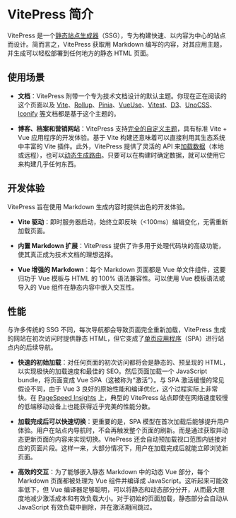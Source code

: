 # VitePress 简介

<ArticleMetadata/>

VitePress 是一个[静态站点生成器](https://en.wikipedia.org/wiki/Static_site_generator)（SSG），专为构建快速、以内容为中心的站点而设计。简而言之，VitePress 获取用 Markdown 编写的内容，对其应用主题，并生成可以轻松部署到任何地方的静态 HTML 页面。

## 使用场景

* **文档**：VitePress 附带一个专为技术文档设计的默认主题。你现在正在阅读的这个页面以及 [Vite](https://vitejs.dev)、[Rollup](https://rollupjs.org)、[Pinia](https://pinia.vuejs.org)、[VueUse](https://vueuse.org)、[Vitest](https://vitest.dev)、[D3](https://d3js.org)、[UnoCSS](https://unocss.dev)、[Iconify](https://iconify.design) [等](https://github.com/search?q=/"vitepress":+/+language:json&type=code)文档都是基于这个主题的。

* **博客、档案和营销网站**：VitePress 支持[完全的自定义主题](https://vitepress.dev/zh/guide/custom-theme)，具有标准 Vite + Vue 应用程序的开发体验。基于 Vite 构建还意味着可以直接利用其生态系统中丰富的 Vite 插件。此外，VitePress 提供了灵活的 API 来[加载数据](https://vitepress.dev/zh/guide/data-loading)（本地或远程），也可以[动态生成路由](https://vitepress.dev/zh/guide/routing#dynamic-routes)。只要可以在构建时确定数据，就可以使用它来构建几乎任何东西。

## 开发体验

VitePress 旨在使用 Markdown 生成内容时提供出色的开发体验。

* **Vite 驱动**：即时服务器启动，始终立即反映（<100ms）编辑变化，无需重新加载页面。

* **内置 Markdown 扩展**：VitePress 提供了许多用于处理代码块的高级功能，使其真正成为技术文档的理想选择。

* **Vue 增强的 Markdown**：每个 Markdown 页面都是 Vue 单文件组件，这要归功于 Vue 模板与 HTML 的 100% 语法兼容性。可以使用 Vue 模板语法或导入的 Vue 组件在静态内容中嵌入交互性。

## 性能

与许多传统的 SSG 不同，每次导航都会导致页面完全重新加载，VitePress 生成的网站在初次访问时提供静态 HTML，但它变成了[单页应用程序](https://en.wikipedia.org/wiki/Single-page_application)（SPA）进行站点内的后续导航。

* **快速的初始加载**：对任何页面的初次访问都将会是静态的、预呈现的 HTML，以实现极快的加载速度和最佳的 SEO。然后页面加载一个 JavaScript bundle，将页面变成 Vue SPA（这被称为“激活”）。与 SPA 激活缓慢的常见假设不同，由于 Vue 3 良好的原始性能和编译优化，这个过程实际上非常快。在 [PageSpeed Insights](https://pagespeed.web.dev/report?url=https%3A%2F%2Fvitepress.dev%2F) 上，典型的 VitePress 站点即使在网络速度较慢的低端移动设备上也能获得近乎完美的性能分数。

* **加载完成后可以快速切换**：更重要的是，SPA 模型在首次加载后能够提升用户体验。用户在站点内导航时，不会再触发整个页面的刷新。而是通过获取并动态更新页面的内容来实现切换。VitePress 还会自动预加载视口范围内链接对应的页面片段。这样一来，大部分情况下，用户在加载完成后就能立即浏览新页面。

* **高效的交互**：为了能够嵌入静态 Markdown 中的动态 Vue 部分，每个 Markdown 页面都被处理为 Vue 组件并编译成 JavaScript。这听起来可能效率低下，但 Vue 编译器足够聪明，可以将静态和动态部分分开，从而最大限度地减少激活成本和有效负载大小。对于初始的页面加载，静态部分会自动从 JavaScript 有效负载中删除，并在激活期间跳过。
